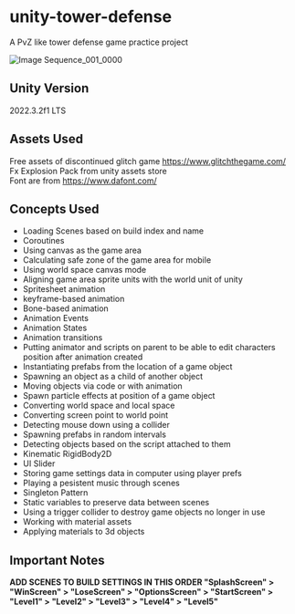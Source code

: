 # unity-tower-defense
 A PvZ like tower defense game practice project

![Image Sequence_001_0000](https://github.com/sinamhdn/unity-tower-defense/assets/34884156/3833ed03-0147-49f6-86e6-a6b31431548f)

## Unity Version
2022.3.2f1 LTS

## Assets Used
Free assets of discontinued glitch game https://www.glitchthegame.com/ \
Fx Explosion Pack from unity assets store \
Font are from https://www.dafont.com/ 

## Concepts Used
- Loading Scenes based on build index and name
- Coroutines
- Using canvas as the game area
- Calculating safe zone of the game area for mobile
- Using world space canvas mode
- Aligning game area sprite units with the world unit of unity
- Spritesheet animation
- keyframe-based animation
- Bone-based animation
- Animation Events
- Animation States
- Animation transitions
- Putting animator and scripts on parent to be able to edit characters position after animation created
- Instantiating prefabs from the location of a game object
- Spawning an object as a child of another object
- Moving objects via code or with animation
- Spawn particle effects at position of a game object
- Converting world space and local space
- Converting screen point to world point
- Detecting mouse down using a collider
- Spawning prefabs in random intervals
- Detecting objects based on the script attached to them
- Kinematic RigidBody2D
- UI Slider
- Storing game settings data in computer using player prefs
- Playing a pesistent music through scenes
- Singleton Pattern
- Static variables to preserve data between scenes
- Using a trigger collider to destroy game objects no longer in use
- Working with material assets
- Applying materials to 3d objects

## Important Notes
**ADD SCENES TO BUILD SETTINGS IN THIS ORDER "SplashScreen" > "WinScreen" > "LoseScreen" > "OptionsScreen" > "StartScreen" > "Level1" > "Level2" > "Level3" > "Level4" > "Level5"**
